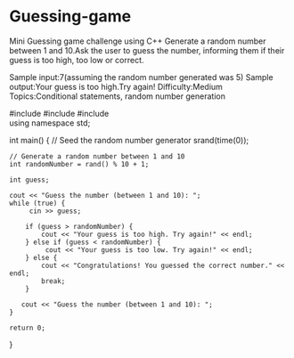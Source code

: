 # Guessing-game


Mini Guessing game challenge using C++
Generate a random number between 1 and 10.Ask the user 
to guess the number, informing them if their guess is 
too high, too low or correct.

Sample input:7(assuming the random number generated was 5)
Sample output:Your guess is too high.Try again!
Difficulty:Medium
Topics:Conditional statements, random number generation

#include <iostream>
#include <cstdlib>
#include <ctime>  
using namespace std;

int main() {
    // Seed the random number generator
    srand(time(0));

    // Generate a random number between 1 and 10
    int randomNumber = rand() % 10 + 1;

    int guess;

    cout << "Guess the number (between 1 and 10): ";
    while (true) {
         cin >> guess;

        if (guess > randomNumber) {
            cout << "Your guess is too high. Try again!" << endl;
        } else if (guess < randomNumber) {
             cout << "Your guess is too low. Try again!" << endl;
        } else {
            cout << "Congratulations! You guessed the correct number." << endl;
            break;
        }

       cout << "Guess the number (between 1 and 10): ";
    }

    return 0;
}


